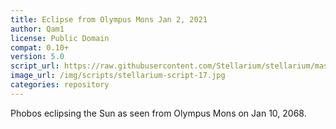 ```yaml
---
title: Eclipse from Olympus Mons Jan 2, 2021
author: Qam1
license: Public Domain
compat: 0.10+
version: 5.0
script_url: https://raw.githubusercontent.com/Stellarium/stellarium/master/scripts/phobos_phun_3.ssc
image_url: /img/scripts/stellarium-script-17.jpg
categories: repository
---
```

Phobos eclipsing the Sun as seen from Olympus Mons on Jan 10, 2068.